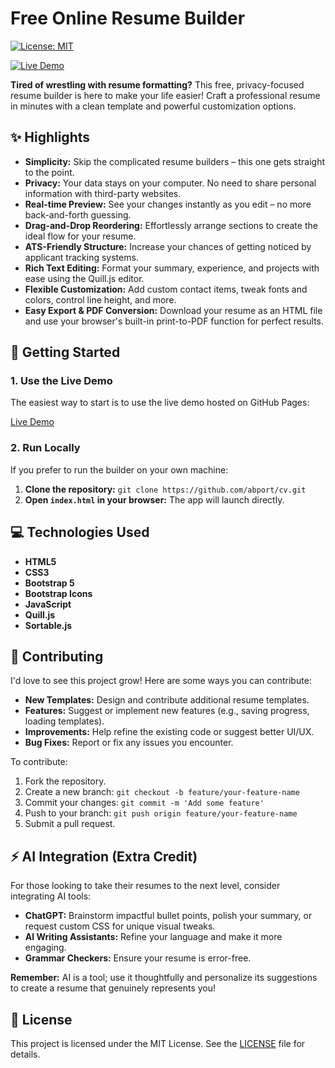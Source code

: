 # Free Online Resume Builder

[![License: MIT](https://img.shields.io/badge/License-MIT-yellow.svg)](https://opensource.org/licenses/MIT)

[![Live Demo](https://img.shields.io/badge/Live%20Demo-GitHub%20Pages-blue)](https://abport.github.io/cv/) 

**Tired of wrestling with resume formatting?** This free, privacy-focused resume builder is here to make your life easier! Craft a professional resume in minutes with a clean template and powerful customization options.

## ✨ Highlights

* **Simplicity:** Skip the complicated resume builders – this one gets straight to the point.
* **Privacy:**  Your data stays on your computer. No need to share personal information with third-party websites.
* **Real-time Preview:**  See your changes instantly as you edit – no more back-and-forth guessing. 
* **Drag-and-Drop Reordering:**  Effortlessly arrange sections to create the ideal flow for your resume.
* **ATS-Friendly Structure:**  Increase your chances of getting noticed by applicant tracking systems.
* **Rich Text Editing:**  Format your summary, experience, and projects with ease using the Quill.js editor.
* **Flexible Customization:**  Add custom contact items, tweak fonts and colors, control line height, and more.
* **Easy Export & PDF Conversion:** Download your resume as an HTML file and use your browser's built-in print-to-PDF function for perfect results. 

## 🚀 Getting Started

### 1. Use the Live Demo

The easiest way to start is to use the live demo hosted on GitHub Pages:

[Live Demo](https://abport.github.io/cv/) 

### 2. Run Locally

If you prefer to run the builder on your own machine:

1. **Clone the repository:** `git clone https://github.com/abport/cv.git`
2. **Open `index.html` in your browser:**  The app will launch directly.

## 💻 Technologies Used

* **HTML5** 
* **CSS3**
* **Bootstrap 5** 
* **Bootstrap Icons**
* **JavaScript** 
* **Quill.js**
* **Sortable.js**

## 🤝 Contributing

I'd love to see this project grow! Here are some ways you can contribute:

* **New Templates:** Design and contribute additional resume templates.
* **Features:**  Suggest or implement new features (e.g., saving progress, loading templates). 
* **Improvements:**  Help refine the existing code or suggest better UI/UX.
* **Bug Fixes:**  Report or fix any issues you encounter.

To contribute:

1. Fork the repository.
2. Create a new branch: `git checkout -b feature/your-feature-name`
3. Commit your changes: `git commit -m 'Add some feature'`
4. Push to your branch: `git push origin feature/your-feature-name`
5. Submit a pull request.

## ⚡️ AI Integration (Extra Credit)

For those looking to take their resumes to the next level, consider integrating AI tools:

* **ChatGPT:** Brainstorm impactful bullet points, polish your summary, or request custom CSS for unique visual tweaks. 
* **AI Writing Assistants:** Refine your language and make it more engaging.
* **Grammar Checkers:** Ensure your resume is error-free.

**Remember:** AI is a tool; use it thoughtfully and personalize its suggestions to create a resume that genuinely represents you!

## 📄 License

This project is licensed under the MIT License. See the [LICENSE](LICENSE) file for details.

